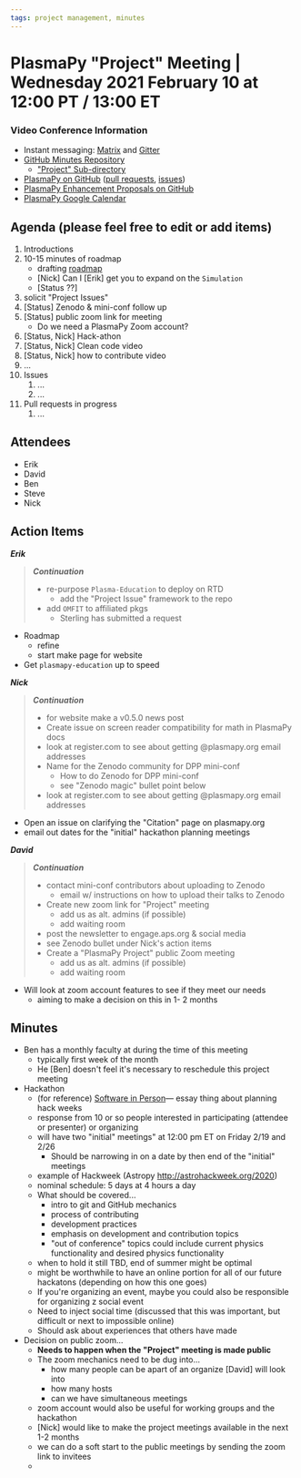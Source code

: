 ```yaml
---
tags: project management, minutes
---
```


# PlasmaPy "Project" Meeting | Wednesday 2021 February 10 at 12:00 PT / 13:00 ET

### Video Conference Information
* Instant messaging: [Matrix](https://element.im/app/#/room/#plasmapy:openastronomy.org) and [Gitter](https://gitter.im/PlasmaPy/Lobby)
* [GitHub Minutes Repository](https://github.com/PlasmaPy/plasmapy-project/tree/master/minutes)
    * ["Project" Sub-directory](https://github.com/PlasmaPy/plasmapy-project/tree/master/minutes/_project)
* [PlasmaPy on GitHub](https://github.com/PlasmaPy/plasmapy) ([pull requests](https://github.com/PlasmaPy/plasmapy/pulls), [issues](https://github.com/PlasmaPy/plasmapy/issues))
* [PlasmaPy Enhancement Proposals on GitHub](https://github.com/PlasmaPy/PlasmaPy-PLEPs)
* [PlasmaPy Google Calendar](https://calendar.google.com/calendar?cid=bzVsb3ZkcW0zaWxsam00ZTlrMDd2cmw5bWdAZ3JvdXAuY2FsZW5kYXIuZ29vZ2xlLmNvbQ)

## Agenda (please feel free to edit or add items)

1. Introductions
2. 10-15 minutes of roadmap
    * drafting [roadmap](https://hackmd.io/@plasmapy/ry0mmnj6v)
    * [Nick] Can I [Erik] get you to expand on the `Simulation`
    * [Status ??]
3. solicit "Project Issues"
4. [Status] Zenodo & mini-conf follow up
5. [Status] public zoom link for meeting
    * Do we need a PlasmaPy Zoom account?
7. [Status, Nick] Hack-athon
8. [Status, Nick] Clean code video
9. [Status, Nick] how to contribute video
10. ...
11. Issues
    1. ...
    2. ...
12. Pull requests in progress 
    1. ...
    
## Attendees

* Erik
* David
* Ben
* Steve
* Nick

## Action Items

***Erik***
> ***Continuation***
> * re-purpose `Plasma-Education` to deploy on RTD
>     * add the "Project Issue" framework to the repo
> * add `OMFIT` to affiliated pkgs
>     * Sterling has submitted a request
* Roadmap
    * refine
    * start make page for website
* Get `plasmapy-education` up to speed

***Nick***
> ***Continuation***
> * for website make a v0.5.0 news post
> * Create issue on screen reader compatibility for math in PlasmaPy docs
> * look at register.com to see about getting @plasmapy.org email addresses
> * Name for the Zenodo community for DPP mini-conf
>    * How to do Zenodo for DPP mini-conf
>    * see "Zenodo magic" bullet point below
> * look at register.com to see about getting @plasmapy.org email addresses
* Open an issue on clarifying the "Citation" page on plasmapy.org
* email out dates for the "initial" hackathon planning meetings

***David***
> ***Continuation***
> * contact mini-conf contributors about uploading to Zenodo
>     * email w/ instructions on how to upload their talks to Zenodo
> * Create new zoom link for "Project" meeting
>     * add us as alt. admins (if possible)
>     * add waiting room
> * post the newsletter to engage.aps.org & social media
> * see Zenodo bullet under Nick's action items
> * Create a "PlasmaPy Project" public Zoom meeting
>     * add us as alt. admins (if possible)
>     * add waiting room
* Will look at zoom account features to see if they meet our needs
    * aiming to make a decision on this in 1- 2 months

## Minutes

* Ben has a monthly faculty at during the time of this meeting
    * typically first week of the month
    * He [Ben] doesn't feel it's necessary to reschedule this project meeting
* Hackathon
    * (for reference) [Software in Person](https://modelviewculture.com/pieces/software-in-person)— essay thing about planning hack weeks
    * response from 10 or so people interested in participating (attendee or presenter) or organizing
    * will have two "initial" meetings" at 12:00 pm ET on Friday 2/19 and 2/26
        * Should be narrowing in on a date by then end of the "initial" meetings 
    * example of Hackweek (Astropy http://astrohackweek.org/2020)
    * nominal schedule: 5 days at 4 hours a day
    * What should be covered...
        * intro to git and GitHub mechanics
        * process of contributing
        * development practices
        * emphasis on development and contribution topics
        * "out of conference" topics could include current physics functionality and desired physics functionality
    * when to hold it still TBD, end of summer might be optimal
    * might be worthwhile to have an online portion for all of our future hackatons (depending on how this one goes)
    * If you're organizing an event, maybe you could also be responsible for organizing z social event
    * Need to inject social time (discussed that this was important, but difficult or next to impossible online) 
    * Should ask about experiences that others have made
* Decision on public zoom...
    * **Needs to happen when the "Project" meeting is made public**
    * The zoom mechanics need to be dug into...
        * how many people can be apart of an organize [David] will look into
        * how many hosts
        * can we have simultaneous meetings
    * zoom account would also be useful for working groups and the hackathon
    * [Nick] would like to make the project meetings available in the next 1-2 months
    * we can do a soft start to the public meetings by sending the zoom link to invitees
    * 